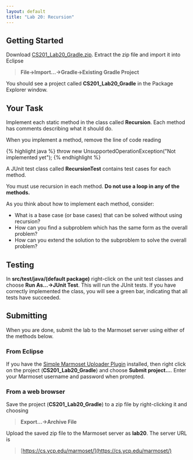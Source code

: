 ```yaml
---
layout: default
title: "Lab 20: Recursion"
---
```


## Getting Started

Download [CS201\_Lab20\_Gradle.zip](CS201_Lab20_Gradle.zip). Extract the zip file and import it into Eclipse

> **File&rarr;Import...&rarr;Gradle&rarr;Existing Gradle Project**

You should see a project called **CS201\_Lab20\_Gradle** in the Package Explorer window.

## Your Task

Implement each static method in the class called **Recursion**. Each method has comments describing what it should do.

When you implement a method, remove the line of code reading

{% highlight java %}
throw new UnsupportedOperationException("Not implemented yet");
{% endhighlight %}

A JUnit test class called **RecursionTest** contains test cases for each method.

You must use recursion in each method. **Do not use a loop in any of the methods.**

As you think about how to implement each method, consider:

-   What is a base case (or base cases) that can be solved without using recursion?
-   How can you find a subproblem which has the same form as the overall problem?
-   How can you extend the solution to the subproblem to solve the overall problem?

## Testing

In **src/test/java/(default package)** right-click on the unit test classes and choose **Run As...&rarr;JUnit Test**. This will run the JUnit tests. If you have correctly implemented the class, you will see a green bar, indicating that all tests have succeeded.

## Submitting

When you are done, submit the lab to the Marmoset server using either of the methods below.

### From Eclipse

If you have the [Simple Marmoset Uploader Plugin](../resources.html) installed, then right click on the project (**CS201\_Lab20\_Gradle**) and choose **Submit project...**. Enter your Marmoset username and password when prompted.

### From a web browser

Save the project (**CS201\_Lab20\_Gradle**) to a zip file by right-clicking it and choosing

> **Export...&rarr;Archive File**

Upload the saved zip file to the Marmoset server as **lab20**. The server URL is

> [https://cs.ycp.edu/marmoset/](https://cs.ycp.edu/marmoset/)